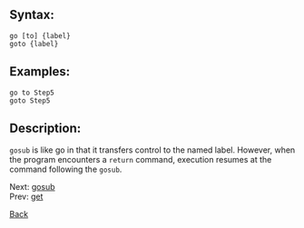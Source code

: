 ## Syntax:
`go [to] {label}`  
`goto {label}`
## Examples:
`go to Step5`  
`goto Step5`
## Description:
`gosub` is like go in that it transfers control to the named label. However, when the program encounters a `return` command, execution resumes at the command following the `gosub`.

Next: [gosub](gosub.md)  
Prev: [get](get.md)

[Back](../../README.md)
